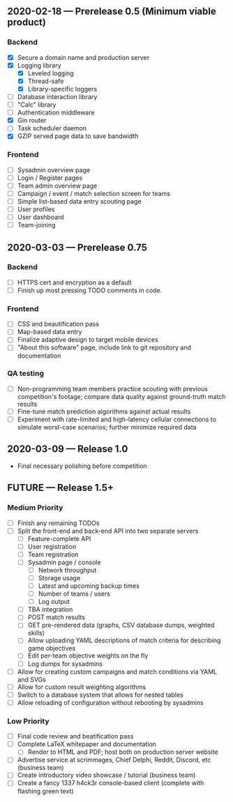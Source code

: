 ## 2020-02-18 — Prerelease 0.5 (Minimum viable product)

### Backend

 - [X] Secure a domain name and production server
 - [X] Logging library
   - [X] Leveled logging
   - [X] Thread-safe
   - [X] Library-specific loggers
 - [ ] Database interaction library
 - [ ] "Calc" library
 - [ ] Authentication middleware
 - [X] Gin router
 - [ ] Task scheduler daemon
 - [X] GZIP served page data to save bandwidth

### Frontend

 - [ ] Sysadmin overview page
 - [ ] Login / Register pages
 - [ ] Team admin overview page
 - [ ] Campaign / event / match selection screen for teams
 - [ ] Simple list-based data entry scouting page
 - [ ] User profiles
 - [ ] User dashboard
 - [ ] Team-joining

## 2020-03-03 — Prerelease 0.75

### Backend

 - [ ] HTTPS cert and encryption as a default
 - [ ] Finish up most pressing TODO comments in code.

### Frontend

 - [ ] CSS and beautification pass
 - [ ] Map-based data entry
 - [ ] Finalize adaptive design to target mobile devices
 - [ ] "About this software" page, include link to git repository and documentation

### QA testing

 - [ ] Non-programming team members practice scouting with previous competition's footage; compare data quality against ground-truth match results
 - [ ] Fine-tune match prediction algorithms against actual results
 - [ ] Experiment with rate-limited and high-latency cellular connections to simulate worst-case scenarios; further minimize required data

## 2020-03-09 — Release 1.0

 - Final necessary polishing before competition

## FUTURE — Release 1.5+

### Medium Priority

 - [ ] Finish any remaining TODOs
 - [ ] Split the front-end and back-end API into two separate servers
   - [ ] Feature-complete API
   - [ ] User registration
   - [ ] Team registration
   - [ ] Sysadmin page / console
     - [ ] Network throughput
     - [ ] Storage usage
     - [ ] Latest and upcoming backup times
     - [ ] Number of teams / users
     - [ ] Log output
   - [ ] TBA integration
   - [ ] POST match results
   - [ ] GET pre-rendered data (graphs, CSV database dumps, weighted skills)
   - [ ] Allow uploading YAML descriptions of match criteria for describing game objectives
   - [ ] Edit per-team objective weights on the fly
   - [ ] Log dumps for sysadmins
 - [ ] Allow for creating custom campaigns and match conditions via YAML and SVGs
 - [ ] Allow for custom result weighting algorithms
 - [ ] Switch to a database system that allows for nested tables
 - [ ] Allow reloading of configuration without rebooting by sysadmins

### Low Priority

- [ ] Final code review and beatification pass
- [ ] Complete LaTeX whitepaper and documentation
   - [ ] Render to HTML and PDF; host both on production server website
 - [ ] Advertise service at scrimmages, Chief Delphi, Reddit, Discord, etc (business team)
 - [ ] Create introductory video showcase / tutorial (business team)
 - [ ] Create a fancy 1337 h4ck3r console-based client (complete with flashing green text)